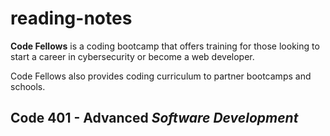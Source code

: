 # reading-notes
**Code Fellows** is a coding bootcamp that offers training for those looking to start a career in cybersecurity or become a web developer. 

Code Fellows also provides coding curriculum to partner bootcamps and schools.

## Code 401 - Advanced *Software Development*